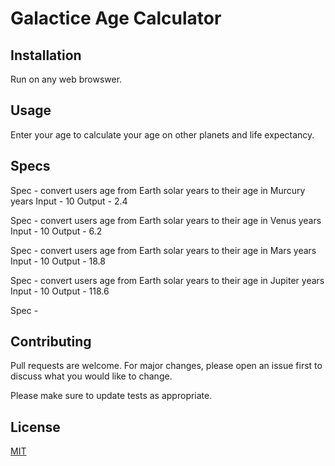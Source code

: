 # Galactice Age Calculator




## Installation
Run on any web browswer.


## Usage
Enter your age to calculate your age on other planets and life expectancy.

## Specs
  Spec - convert users age from Earth solar years to their age in Murcury years
    Input - 10
    Output - 2.4

  Spec - convert users age from Earth solar years to their age in Venus years
    Input - 10
    Output - 6.2

  Spec - convert users age from Earth solar years to their age in Mars years
    Input - 10
    Output - 18.8

  Spec - convert users age from Earth solar years to their age in Jupiter years
    Input - 10
    Output - 118.6

  Spec - 




## Contributing
Pull requests are welcome. For major changes, please open an issue first to discuss what you would like to change.

Please make sure to update tests as appropriate.

## License
[MIT](https://choosealicense.com/licenses/mit/)
